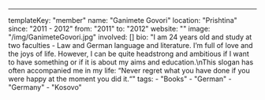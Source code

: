 ---
  templateKey: "member"
  name: "Ganimete Govori"
  location: "Prishtina"
  since: "2011 - 2012"
  from: "2011"
  to: "2012"
  website: ""
  image: "/img/GanimeteGovori.jpg"
  involved: []
  bio: "I am 24 years old and study at two faculties - Law and German language and literature. I’m full of love and the joys of life. However, I can be quite headstrong and ambitious if I want to have something or if it is about my aims and education.\nThis slogan has often accompanied me in my life: “Never regret what you have done if you were happy at the moment you did it.“"
  tags: 
    - "Books"
    - "German"
    - "Germany"
    - "Kosovo"
